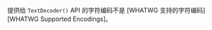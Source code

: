 
提供给 `TextDecoder()` API 的字符编码不是 [WHATWG 支持的字符编码][WHATWG Supported Encodings]。

<a id="ERR_EXECUTION_ENVIRONMENT_NOT_AVAILABLE"></a>
